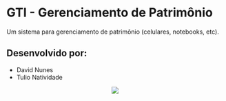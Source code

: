 # GTI - Gerenciamento de Patrimônio

Um sistema para gerenciamento de patrimônio (celulares, notebooks, etc).

## Desenvolvido por:

- David Nunes
- Tulio Natividade

<p align="center">
<img loading="lazy" src="http://img.shields.io/static/v1?label=STATUS&message=EM%20DESENVOLVIMENTO&color=GREEN&style=for-the-badge"/>
</p>
